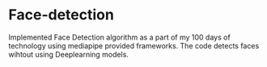 # Face-detection
Implemented Face Detection algorithm as a part of my 100 days of technology using mediapipe provided frameworks. The code detects faces wihtout using Deeplearning models. 

